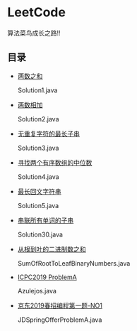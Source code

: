 # LeetCode

算法菜鸟成长之路!!

## 目录
* [两数之和](https://leetcode-cn.com/problems/two-sum/)

  Solution1.java

* [两数相加](https://leetcode-cn.com/problems/add-two-numbers/)

  Solution2.java
  
* [无重复字符的最长子串](https://leetcode-cn.com/problems/longest-substring-without-repeating-characters/)

  Solution3.java
  
* [寻找两个有序数组的中位数](https://leetcode-cn.com/problems/median-of-two-sorted-arrays/)

  Solution4.java

* [最长回文字符串](https://leetcode-cn.com/problems/longest-palindromic-substring/)

  Solution5.java
  
* [串联所有单词的子串](https://leetcode-cn.com/problems/substring-with-concatenation-of-all-words/)

  Solution30.java

* [从根到叶的二进制数之和](https://leetcode-cn.com/contest/weekly-contest-131/problems/sum-of-root-to-leaf-binary-numbers/)

  SumOfRootToLeafBinaryNumbers.java
  
* [ICPC2019 ProblemA](./Problem/icpc2019.pdf)
   
  Azulejos.java

* [京东2019春招编程第一题-NO1](./Problem/Problem.md)

  JDSpringOfferProblemA.java

